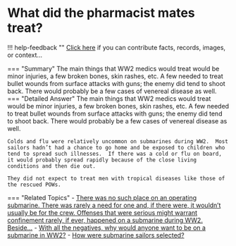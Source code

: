 # What did the pharmacist mates treat?

!!! help-feedback ""
    <a href="/feedback/" data-feedback-link>Click here</a>
    if you can contribute facts, records, images, or context…

<a id="summary"></a>
=== "Summary"
    The main things that WW2 medics would treat would be minor injuries, a few broken bones, skin rashes, etc. A few needed to treat bullet wounds from surface attacks with guns; the enemy did tend to shoot back. There would probably be a few cases of venereal disease as well.
=== "Detailed Answer"
    The main things that WW2 medics would treat would be minor injuries, a few broken bones, skin rashes, etc.  A few needed to treat bullet wounds from surface attacks with guns; the enemy did tend to shoot back.  There would probably be a few cases of venereal disease as well.

    Colds and flu were relatively uncommon on submarines during WW2.  Most sailors hadn’t had a chance to go home and be exposed to children who tend to spread such illnesses.  If there was a cold or flu on board, it would probably spread rapidly because of the close living conditions and then die out.

    They did not expect to treat men with tropical diseases like those of the rescued POWs.
=== "Related Topics"
    - [There was no such place on an operating submarine. There was rarely a need for one and, if there were, it wouldn’t usually be for the crew. Offenses that were serious might warrant confinement rarely, if ever, happened on a submarine during WW2. Beside…](./there-was-no-such-place-on-an-operating-submarine-there-was-rarely-a-need-for-on.md#summary)
    - [With all the negatives, why would anyone want to be on a submarine in WW2?](./with-all-the-negatives-why-would-anyone-want-to-be-on-a-submarine-in-ww2.md#summary)
    - [How were submarine sailors selected?](./how-were-submarine-sailors-selected.md#summary)